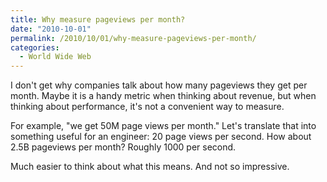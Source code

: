 ```yaml
---
title: Why measure pageviews per month?
date: "2010-10-01"
permalink: /2010/10/01/why-measure-pageviews-per-month/
categories:
  - World Wide Web
---
```

I don't get why companies talk about how many pageviews they get per month. Maybe it is a handy metric when thinking about revenue, but when thinking about performance, it's not a convenient way to measure.

For example, "we get 50M page views per month." Let's translate that into something useful for an engineer: 20 page views per second. How about 2.5B pageviews per month? Roughly 1000 per second.

Much easier to think about what this means. And not so impressive.
